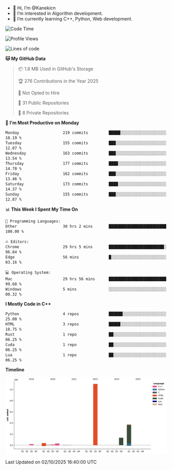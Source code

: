 - 👋 Hi, I’m @Kanekicn
- 👀 I’m interested in Algorithm development.
- 🌱 I’m currently learning C++, Python, Web development.

<!---
cotecsz/cotecsz is a ✨ special ✨ repository because its `README.md` (this file) appears on your GitHub profile.
You can click the Preview link to take a look at your changes.
--->

<!--START_SECTION:waka-->
![Code Time](http://img.shields.io/badge/Code%20Time-4%2C619%20hrs%205%20mins-blue)

![Profile Views](http://img.shields.io/badge/Profile%20Views-0-blue)

![Lines of code](https://img.shields.io/badge/From%20Hello%20World%20I%27ve%20Written-1.7%20million%20lines%20of%20code-blue)

**🐱 My GitHub Data** 

> 📦 1.8 MB Used in GitHub's Storage 
 > 
> 🏆 276 Contributions in the Year 2025
 > 
> 🚫 Not Opted to Hire
 > 
> 📜 31 Public Repositories 
 > 
> 🔑 8 Private Repositories 
 > 
📅 **I'm Most Productive on Monday** 

```text
Monday                   219 commits         █████░░░░░░░░░░░░░░░░░░░░   18.19 % 
Tuesday                  155 commits         ███░░░░░░░░░░░░░░░░░░░░░░   12.87 % 
Wednesday                163 commits         ███░░░░░░░░░░░░░░░░░░░░░░   13.54 % 
Thursday                 177 commits         ████░░░░░░░░░░░░░░░░░░░░░   14.70 % 
Friday                   162 commits         ███░░░░░░░░░░░░░░░░░░░░░░   13.46 % 
Saturday                 173 commits         ████░░░░░░░░░░░░░░░░░░░░░   14.37 % 
Sunday                   155 commits         ███░░░░░░░░░░░░░░░░░░░░░░   12.87 % 
```


📊 **This Week I Spent My Time On** 

```text
💬 Programming Languages: 
Other                    30 hrs 2 mins       █████████████████████████   100.00 % 

🔥 Editors: 
Chrome                   29 hrs 5 mins       ████████████████████████░   96.84 % 
Edge                     56 mins             █░░░░░░░░░░░░░░░░░░░░░░░░   03.16 % 

💻 Operating System: 
Mac                      29 hrs 56 mins      █████████████████████████   99.68 % 
Windows                  5 mins              ░░░░░░░░░░░░░░░░░░░░░░░░░   00.32 % 
```

**I Mostly Code in C++** 

```text
Python                   4 repos             ██████░░░░░░░░░░░░░░░░░░░   25.00 % 
HTML                     3 repos             █████░░░░░░░░░░░░░░░░░░░░   18.75 % 
Rust                     1 repo              ██░░░░░░░░░░░░░░░░░░░░░░░   06.25 % 
Cuda                     1 repo              ██░░░░░░░░░░░░░░░░░░░░░░░   06.25 % 
Lua                      1 repo              ██░░░░░░░░░░░░░░░░░░░░░░░   06.25 % 
```



**Timeline**

![Lines of Code chart](https://raw.githubusercontent.com/Kanekicn/Kanekicn/master/assets/bar_graph.png)


 Last Updated on 02/10/2025 16:40:00 UTC
<!--END_SECTION:waka-->
